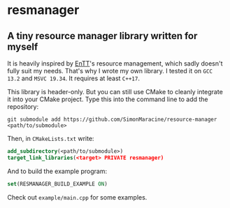 # resmanager

## A tiny resource manager library written for myself

It is heavily inspired by [EnTT](https://github.com/skypjack/entt)'s resource management,
which sadly doesn't fully suit my needs. That's why I wrote my own library. I tested it on `GCC 13.2`
and `MSVC 19.34`. It requires at least `C++17`.

This library is header-only. But you can still use CMake to cleanly integrate it into your CMake
project. Type this into the command line to add the repository:

```text
git submodule add https://github.com/SimonMaracine/resource-manager <path/to/submodule>
```

Then, in `CMakeLists.txt` write:

```cmake
add_subdirectory(<path/to/submodule>)
target_link_libraries(<target> PRIVATE resmanager)
```

And to build the example program:

```cmake
set(RESMANAGER_BUILD_EXAMPLE ON)
```

Check out `example/main.cpp` for some examples.
